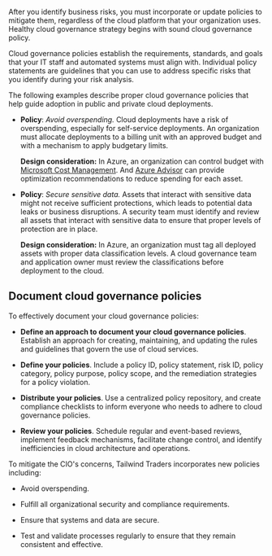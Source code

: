After you identify business risks, you must incorporate or update policies to mitigate them, regardless of the cloud platform that your organization uses. Healthy cloud governance strategy begins with sound cloud governance policy. 

Cloud governance policies establish the requirements, standards, and goals that your IT staff and automated systems must align with. Individual policy statements are guidelines that you can use to address specific risks that you identify during your risk analysis.

The following examples describe proper cloud governance policies that help guide adoption in public and private cloud deployments.

- **Policy**: *Avoid overspending.* Cloud deployments have a risk of overspending, especially for self-service deployments. An organization must allocate deployments to a billing unit with an approved budget and with a mechanism to apply budgetary limits.

  **Design consideration:** In Azure, an organization can control budget with [Microsoft Cost Management](/azure/cost-management-billing/). And [Azure Advisor](/azure/advisor/advisor-cost-recommendations) can provide optimization recommendations to reduce spending for each asset.

- **Policy**: *Secure sensitive data.* Assets that interact with sensitive data might not receive sufficient protections, which leads to potential data leaks or business disruptions. A security team must identify and review all assets that interact with sensitive data to ensure that proper levels of protection are in place.

  **Design consideration:** In Azure, an organization must tag all deployed assets with proper data classification levels. A cloud governance team and application owner must review the classifications before deployment to the cloud.

## Document cloud governance policies

To effectively document your cloud governance policies:

- **Define an approach to document your cloud governance policies**. Establish an approach for creating, maintaining, and updating the rules and guidelines that govern the use of cloud services. 

- **Define your policies**. Include a policy ID, policy statement, risk ID, policy category, policy purpose, policy scope, and the remediation strategies for a policy violation.
- **Distribute your policies**. Use a centralized policy repository, and create compliance checklists to inform everyone who needs to adhere to cloud governance policies.
- **Review your policies**. Schedule regular and event-based reviews, implement feedback mechanisms, facilitate change control, and identify inefficiencies in cloud architecture and operations.

To mitigate the CIO's concerns, Tailwind Traders incorporates new policies including:

- Avoid overspending.

- Fulfill all organizational security and compliance requirements.
- Ensure that systems and data are secure.
- Test and validate processes regularly to ensure that they remain consistent and effective.

